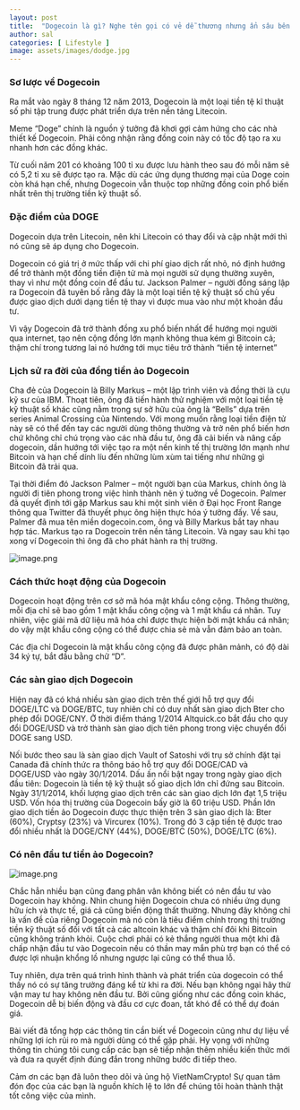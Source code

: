 ```yaml
---
layout: post
title:  "Dogecoin là gì? Nghe tên gọi có vẻ dễ thương nhưng ẩn sâu bên trong đó là điều gì đang chờ đón chúng ta?"
author: sal
categories: [ Lifestyle ]
image: assets/images/dodge.jpg
---
```

### Sơ lược về Dogecoin
Ra mắt vào ngày 8 tháng 12 năm 2013, Dogecoin là một loại tiền tệ kĩ thuật số phi tập trung được phát triển dựa trên nền tảng Litecoin. 

Meme “Doge” chính là nguồn ý tưởng đã khơi gợi cảm hứng cho các nhà thiết kế Dogecoin. Phải công nhận rằng đồng coin này có tốc độ tạo ra xu nhanh hơn các đồng khác.

Từ cuối năm 201 có khoảng 100 tỉ xu được lưu hành theo sau đó mỗi năm sẽ có 5,2 tỉ xu sẽ được tạo ra. Mặc dù các ứng dụng thương mại của Doge coin còn khá hạn chế, nhưng Dogecoin vẫn thuộc top những đồng coin phổ biến nhất trên thị trường tiền kỹ thuật số.

### Đặc điểm của DOGE
Dogecoin dựa trên Litecoin, nên khi Litecoin có thay đổi và cập nhật mới thì nó cũng sẽ áp dụng cho Dogecoin.

Dogecoin có giá trị ở mức thấp với chi phí giao dịch rất nhỏ, nó định hướng để trở thành một đồng tiền điện tử mà mọi người sử dụng thường xuyên, thay vì như một đồng coin để đầu tư. Jackson Palmer – người đồng sáng lập ra Dogecoin đã tuyên bố rằng đây là một loại tiền tệ kỹ thuật số chủ yếu được giao dịch dưới dạng tiền tệ thay vì được mua vào như một khoản đầu tư.

Vì vậy Dogecoin đã trở thành đồng xu phổ biến nhất để hướng mọi người qua internet, tạo nên cộng đồng lớn mạnh không thua kém gì Bitcoin cả; thậm chí trong tương lai nó hướng tới mục tiêu trở thành “tiền tệ internet”

### Lịch sử ra đời của đồng tiền ảo Dogecoin
Cha đẻ của Dogecoin là Billy Markus – một lập trình viên và đồng thời là cựu kỹ sư của IBM. Thoạt tiên, ông đã tiến hành thử nghiệm với một loại tiền tệ kỹ thuật số khác cũng nằm trong sự sở hữu của ông là “Bells” dựa trên series Animal Crossing của Nintendo. Với mong muốn rằng loại tiền điện tử này sẽ có thể đến tay các người dùng thông thường và trở nên phổ biến hơn chứ không chỉ chú trọng vào các nhà đầu tư, ông đã cải biến và nâng cấp dogecoin, dần hướng tới việc tạo ra một nền kinh tế thị trường lớn mạnh như Bitcoin và hạn chế dính líu đến những lùm xùm tai tiếng như những gì Bitcoin đã trải qua. 

Tại thời điểm đó Jackson Palmer – một người bạn của Markus, chính ông là người đi tiên phong trong việc hình thành nên ý tuởng về Dogecoin. Palmer đã quyết định tới gặp Markus sau khi một sinh viên ở Đại học Front Range thông qua Twitter đã thuyết phục ông hiện thực hóa ý tưởng đấy. Về sau, Palmer đã mua tên miền dogecoin.com, ông và Billy Markus bắt tay nhau hợp tác.  Markus tạo ra Dogecoin trên nền tảng Litecoin. Và ngay sau khi tạo xong ví Dogecoin thì ông đã cho phát hành ra thị trường.  

![image.png](https://images.viblo.asia/8814b509-5c9e-4a7f-bbbf-2efa1b215df1.png)

### Cách thức hoạt động của Dogecoin 
Dogecoin hoạt động trên cơ sở mã hóa mật khẩu công cộng. Thông thường, mỗi địa chỉ sẽ bao gồm 1 mật khẩu công cộng và 1 mật khẩu cá nhân. Tuy nhiên, việc giải mã dữ liệu mã hóa chỉ được thực hiện bởi mật khẩu cá nhân; do vậy mật khẩu công cộng có thể được chia sẻ mà vẫn đảm bảo an toàn. 

Các địa chỉ Dogecoin là mật khẩu công cộng đã được phân mảnh, có độ dài 34 ký tự, bắt đầu bằng chữ “D”.

### Các sàn giao dịch Dogecoin
Hiện nay đã có khá nhiều sàn giao dịch trên thế giới hỗ trợ quy đổi DOGE/LTC và DOGE/BTC, tuy nhiên chỉ có duy nhất sàn giao dịch Bter cho phép đổi DOGE/CNY. Ở thời điểm tháng 1/2014 Altquick.co bắt đầu cho quy đổi DOGE/USD và trở thành sàn giao dịch tiên phong trong việc chuyển  đổi DOGE sang USD.

Nối bước theo sau là  sàn giao dịch Vault of Satoshi với trụ sở chính đặt tại Canada đã chính thức ra thông báo hỗ trợ quy đổi DOGE/CAD và DOGE/USD vào ngày 30/1/2014. Dấu ấn nổi bật ngay trong ngày giao dịch đầu tiên: Dogecoin là tiền tệ kỹ thuật số giao dịch lớn chỉ đứng sau Bitcoin. Ngày 31/1/2014, khối lượng giao dịch trên các sàn giao dịch lớn đạt 1,5 triệu USD. Vốn hóa thị trường của Dogecoin bấy giờ là 60 triệu USD. Phần lớn giao dịch tiền ảo Dogecoin được thực thiện trên 3 sàn giao dịch là: Bter (60%), Cryptsy (23%) và Vircurex (10%). Trong đó 3 cặp tiền tệ được trao đổi nhiều nhất là DOGE/CNY (44%), DOGE/BTC (50%), DOGE/LTC (6%).

### Có nên đầu tư tiền ảo Dogecoin?
![image.png](https://images.viblo.asia/2b1fbd0a-6f1b-4af3-a9f9-6ca0defb38c5.png)

Chắc hẳn nhiều bạn cũng đang phân vân không biết có nên đầu tư vào Dogecoin hay không. Nhìn chung hiện Dogecoin chưa có nhiều ứng dụng hữu ích và thực tế, giá cả cũng biến động thất thường. Nhưng đây không chỉ là vấn đề của riêng Dogecoin mà nó còn là tiêu điểm chính trong thị trường tiền kỹ thuật số đối với tất cả các altcoin khác và thậm chí đôi khi Bitcoin cũng không tránh khỏi. Cuộc chơi phải có kẻ thắng người thua một khi đã chấp nhận đầu tư vào Dogecoin nếu có thần may mắn phù trợ bạn có thể có được lợi nhuận khổng lồ nhưng ngược lại cũng có thể thua lỗ. 

Tuy nhiên, dựa trên quá trình hình thành và phát triển của dogecoin có thể thấy nó có sự tăng trưởng đáng kể từ khi ra đời. Nếu bạn không ngại hãy thử vận may tư hay không nên đầu tư. Bởi cũng giống như các đồng coin khác, Dogecoin dễ bị biến động và đầu cơ cực đoan, tất khó để có thể dự đoán giá.

Bài viết đã tổng hợp các thông tin cần biết về Dogecoin cũng như dự liệu về những lợi ích rủi ro mà người dùng có thể gặp phải. Hy vọng với những thông tin chúng tôi cung cấp các bạn sẽ tiếp nhận thêm nhiều kiến thức mới và đưa ra quyết định đúng đắn trong những bước đi tiếp theo.

Cảm ơn các bạn đã luôn theo dõi và ủng hộ VietNamCrypto! Sự quan tâm đón đọc của các bạn là nguồn khích lệ to lớn để chúng tôi hoàn thành thật tốt công việc của mình.